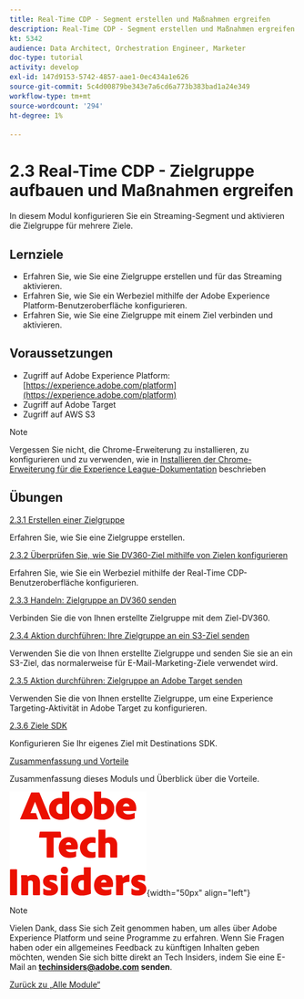 ```yaml
---
title: Real-Time CDP - Segment erstellen und Maßnahmen ergreifen
description: Real-Time CDP - Segment erstellen und Maßnahmen ergreifen
kt: 5342
audience: Data Architect, Orchestration Engineer, Marketer
doc-type: tutorial
activity: develop
exl-id: 147d9153-5742-4857-aae1-0ec434a1e626
source-git-commit: 5c4d00879be343e7a6cd6a773b383bad1a24e349
workflow-type: tm+mt
source-wordcount: '294'
ht-degree: 1%

---
```


# 2.3 Real-Time CDP - Zielgruppe aufbauen und Maßnahmen ergreifen

In diesem Modul konfigurieren Sie ein Streaming-Segment und aktivieren die Zielgruppe für mehrere Ziele.

## Lernziele

- Erfahren Sie, wie Sie eine Zielgruppe erstellen und für das Streaming aktivieren.
- Erfahren Sie, wie Sie ein Werbeziel mithilfe der Adobe Experience Platform-Benutzeroberfläche konfigurieren.
- Erfahren Sie, wie Sie eine Zielgruppe mit einem Ziel verbinden und aktivieren.

## Voraussetzungen

- Zugriff auf Adobe Experience Platform: [https://experience.adobe.com/platform](https://experience.adobe.com/platform)
- Zugriff auf Adobe Target
- Zugriff auf AWS S3

>[!NOTE]
>
>Vergessen Sie nicht, die Chrome-Erweiterung zu installieren, zu konfigurieren und zu verwenden, wie in [Installieren der Chrome-Erweiterung für die Experience League-Dokumentation](../../gettingstarted/gettingstarted/ex1.md) beschrieben

## Übungen

[2.3.1 Erstellen einer Zielgruppe](./ex1.md)

Erfahren Sie, wie Sie eine Zielgruppe erstellen.

[2.3.2 Überprüfen Sie, wie Sie DV360-Ziel mithilfe von Zielen konfigurieren](./ex2.md)

Erfahren Sie, wie Sie ein Werbeziel mithilfe der Real-Time CDP-Benutzeroberfläche konfigurieren.

[2.3.3 Handeln: Zielgruppe an DV360 senden](./ex3.md)

Verbinden Sie die von Ihnen erstellte Zielgruppe mit dem Ziel-DV360.

[2.3.4 Aktion durchführen: Ihre Zielgruppe an ein S3-Ziel senden](./ex4.md)

Verwenden Sie die von Ihnen erstellte Zielgruppe und senden Sie sie an ein S3-Ziel, das normalerweise für E-Mail-Marketing-Ziele verwendet wird.

[2.3.5 Aktion durchführen: Zielgruppe an Adobe Target senden](./ex5.md)

Verwenden Sie die von Ihnen erstellte Zielgruppe, um eine Experience Targeting-Aktivität in Adobe Target zu konfigurieren.

[2.3.6 Ziele SDK](./ex6.md)

Konfigurieren Sie Ihr eigenes Ziel mit Destinations SDK.

[Zusammenfassung und Vorteile](./summary.md)

Zusammenfassung dieses Moduls und Überblick über die Vorteile.

![Tech Insiders](./../../../assets/images/techinsiders.png){width="50px" align="left"}

>[!NOTE]
>
>Vielen Dank, dass Sie sich Zeit genommen haben, um alles über Adobe Experience Platform und seine Programme zu erfahren. Wenn Sie Fragen haben oder ein allgemeines Feedback zu künftigen Inhalten geben möchten, wenden Sie sich bitte direkt an Tech Insiders, indem Sie eine E-Mail an **techinsiders@adobe.com senden**.

[Zurück zu „Alle Module“](../../../overview.md)
